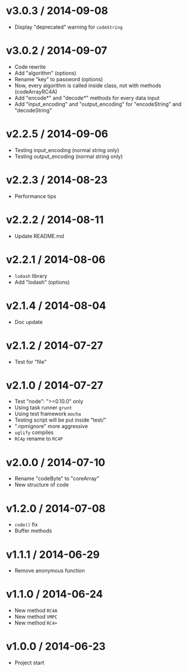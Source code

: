 v3.0.3 / 2014-09-08
==================

  * Display "deprecated" warning for `codeString`

v3.0.2 / 2014-09-07
==================

  * Code rewrite
  * Add "algorithm" (options)
  * Rename "key" to password (options)
  * Now, every algorithm is called inside class, not with methods (codeArrayRC4A)
  * Add "encode*" and "decode*" methods for every data input
  * Add "input_encoding" and "output_encoding" for "encodeString" and "decodeString"

v2.2.5 / 2014-09-06
==================

  * Testing input_encoding (normal string only)
  * Testing output_encoding (normal string only)

v2.2.3 / 2014-08-23
==================

  * Performance tips

v2.2.2 / 2014-08-11
==================

  * Update README.md

v2.2.1 / 2014-08-06
==================

  * `lodash` library
  * Add "lodash" (options)

v2.1.4 / 2014-08-04
==================

  * Doc update

v2.1.2 / 2014-07-27
==================

  * Test for "file"

v2.1.0 / 2014-07-27
==================

  * Test "node": ">=0.10.0" only
  * Using task runner `grunt`
  * Using test framework `mocha`
  * Testing script will be put inside "test/"
  * ".npmignore" more aggressive
  * `uglify` compiles
  * `RC4p` rename to `RC4P`

v2.0.0 / 2014-07-10
==================

  * Rename "codeByte" to "coreArray"
  * New structure of code

v1.2.0 / 2014-07-08
==================

  * `code()` fix
  * Buffer methods

v1.1.1 / 2014-06-29
==================

  * Remove anonymous function

v1.1.0 / 2014-06-24
==================

  * New method `RC4A`
  * New method `VMPC`
  * New method `RC4+`

v1.0.0 / 2014-06-23
==================

  * Project start
